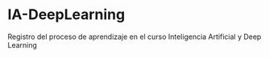 # IA-DeepLearning
Registro del proceso de aprendizaje en el curso Inteligencia Artificial y Deep Learning
